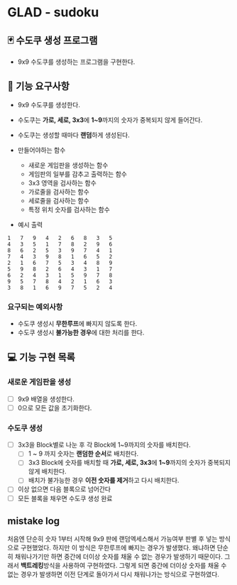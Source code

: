 # GLAD - sudoku

## 🃏 수도쿠 생성 프로그램
- 9x9 수도쿠를 생성하는 프로그램을 구현한다.

## 🚀 기능 요구사항

- 9x9 수도쿠를 생성한다.
- 수도쿠는 **가로, 세로, 3x3**에 **1~9**까지의 숫자가 중복되지 않게 들어간다.
- 수도쿠는 생성할 때마다 **랜덤**하게 생성된다.
- 만들어야하는 함수
  - 새로운 게임판을 생성하는 함수
  - 게임판의 일부를 감추고 출력하는 함수
  - 3x3 영역을 검사하는 함수
  - 가로줄을 검사하는 함수
  - 세로줄을 검사하는 함수
  - 특정 위치 숫자를 검사하는 함수

- 예시 출력
```
1	7	9	4	2	6	8	3	5
4	3	5	1	7	8	2	9	6
8	6	2	5	3	9	7	4	1
7	4	3	9	8	1	6	5	2
2	1	6	7	5	3	4	8	9
5	9	8	2	6	4	3	1	7
6	2	4	3	1	5	9	7	8
9	5	7	8	4	2	1	6	3
3	8	1	6	9	7	5	2	4
```

### 요구되는 예외사항

- 수도쿠 생성시 **무한루프**에 빠지지 않도록 한다.
- 수도쿠 생성시 **불가능한 경우**에 대한 처리를 한다.

## 💻 기능 구현 목록

### 새로운 게임판을 생성
- [ ] 9x9 배열을 생성한다.
- [ ] 0으로 모든 값을 초기화한다.

### 수도쿠 생성

- [ ] 3x3을 Block별로 나눈 후 각 Block에 1~9까지의 숫자를 배치한다.
  - [ ] 1 ~ 9 까지 숫자는 **랜덤한 순서**로 배치한다.
  - [ ] 3x3 Block에 숫자를 배치할 때 **가로, 세로, 3x3**에 **1~9**까지의 숫자가 중복되지 않게 배치한다.
  - [ ] 배치가 불가능한 경우 **이전 숫자를 제거**하고 다시 배치한다.
- [ ] 이상 없으면 다음 블록으로 넘어간다
- [ ] 모든 블록을 채우면 수도쿠 생성 완료

## mistake log

처음엔 단순히 숫자 1부터 시작해 9x9 판에 랜덤엑세스해서 가능여부 판별 후 넣는 방식으로 구현했었다. 하지만 이 방식은 무한루프에 빠지는 경우가 발생했다.
왜냐하면 단순히 채워나가기만 하면 중간에 더이상 숫자를 채울 수 없는 경우가 발생하기 때문이다.
그래서 **백트레킹**방식을 사용하여 구현하였다.
그렇게 되면 중간에 더이상 숫자를 채울 수 없는 경우가 발생하면 이전 단계로 돌아가서 다시 채워나가는 방식으로 구현하였다.
